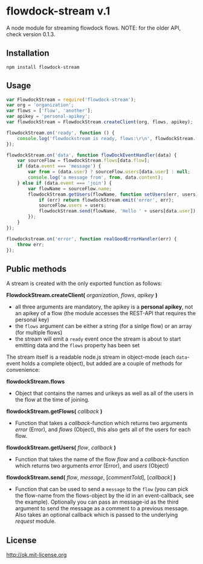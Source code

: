 flowdock-stream v.1
===================

A node module for streaming flowdock flows.
NOTE: for the older API, check version 0.1.3.

Installation
------------

`npm install flowdock-stream`

Usage
-----

```js
var FlowdockStream = require('flowdock-stream');
var org = 'organization';
var flows = ['flow', 'another'];
var apikey = 'personal-apikey';
var flowdockStream = FlowdockStream.createClient(org, flows, apikey);

flowdockStream.on('ready', function () {
    console.log('flowdockstream is ready, flows:\r\n', flowdockStream.flows);
});

flowdockStream.on('data', function flowDockEventHandler(data) {
    var sourceFlow = flowdockStream.flows[data.flow];
    if (data.event === 'message') {
        var from = (data.user) ? sourceFlow.users[data.user] : null;
        console.log('a message from', from, data.content);
    } else if (data.event === 'join') {
        var flowName = sourceFlow.name;
        flowdockStream.getUsers(flowName, function setUsers(err, users) {
            if (err) return flowdockStream.emit('error', err);
            sourceFlow.users = users;
            flowdockStream.send(flowName, 'Hello ' + users[data.user]);
        });
    }
});

flowdockstream.on('error', function realGoodErrorHandler(err) {
    throw err;
});
```

Public methods
--------------

A stream is created with the only exported function as follows:


__FlowdockStream.createClient(__ *organization*, *flows*, *apikey* __)__
    
  - all three arguments are mandatory, the apikey is a __personal apikey__, not an apikey of a flow (the module accesses the REST-API that requires the personal key)
  - the `flows` argument can be either a string (for a sinlge flow) or an array (for multiple flows)
  - the stream will emit a `ready` event once the stream is about to start emitting data and the `flows` property has been set

The stream itself is a readable node.js stream in object-mode (each `data`-event holds a complete object), but added are a couple of methods for convenience:

__flowdockStream.flows__
    
  - Object that contains the names and urikeys as well as all of the users in the flow at the time of joining.


__flowdockStream.getFlows(__ *callback* __)__
    
  - Function that takes a *callback*-function which returns two arguments *error* (Error), and *flows* (Object), this also gets all of the users for each flow.


__flowdockStream.getUsers(__ *flow*, *callback* __)__
    
  - Function that takes the name of the flow *flow* and a *callback*-function which returns two arguments *error* (Error), and *users* (Object)


__flowdockStream.send(__ *flow*, *message*, [*commentToId*], [*callback*] __)__

  - Function that can be used to send a `message` to the `flow` (you can pick the flow-name from the flows-object by the id in an event-callback, see the example). Optionally you can pass an message-id as the third argument to send the message as a comment to a previous message. Also takes an optional callback which is passed to the underlying *request* module.


License
-------
http://ok.mit-license.org

